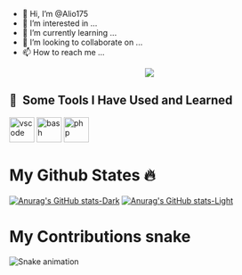 - 👋 Hi, I’m @Alio175
- 👀 I’m interested in ...
- 🌱 I’m currently learning ...
- 💞️ I’m looking to collaborate on ...
- 📫 How to reach me ...






<p align="center">
  
  
  <img src="https://capsule-render.vercel.app/api?text=Hey Everyone!🕹️&animation=fadeIn&type=waving&color=gradient&height=100"/>



</p>




<h2> 🚀 &nbsp;Some Tools I Have Used and Learned</h2>
<p align="left">
<img src="https://cdn.jsdelivr.net/gh/devicons/devicon/icons/vscode/vscode-original.svg" alt="vscode" width="45" height="45"/>
<img src="https://cdn.jsdelivr.net/gh/devicons/devicon/icons/bash/bash-original.svg" alt="bash" width="45" height="45"/>
<img src="https://cdn.jsdelivr.net/gh/devicons/devicon/icons/php/php-original.svg" alt="php" width="45" height="45"/>
</p>


# My Github States 🔥


[![Anurag's GitHub stats-Dark](https://github-readme-stats.vercel.app/api?username=Alio175&show_icons=true&theme=dark#gh-dark-mode-only)](https://github.com/Alio175/github-readme-stats#gh-dark-mode-only)
[![Anurag's GitHub stats-Light](https://github-readme-stats.vercel.app/api?username=Alio175&show_icons=true&theme=default#gh-light-mode-only)](https://github.com/Alio175/github-readme-stats#gh-light-mode-only)


# 










# My Contributions snake 
![Snake animation](https://github.com/thepiyushmalhotra/thepiyushmalhotra/blob/output/github-contribution-grid-snake.svg)
